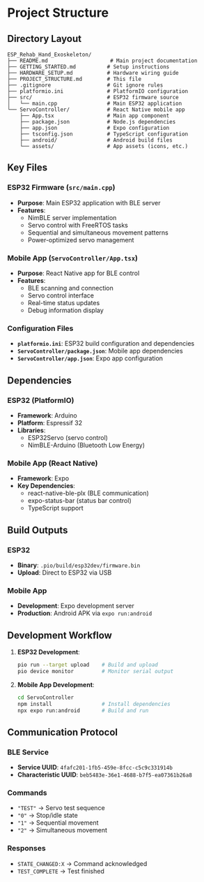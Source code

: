 # Project Structure

## Directory Layout

```
ESP_Rehab_Hand_Exoskeleton/
├── README.md                    # Main project documentation
├── GETTING_STARTED.md          # Setup instructions
├── HARDWARE_SETUP.md           # Hardware wiring guide
├── PROJECT_STRUCTURE.md        # This file
├── .gitignore                  # Git ignore rules
├── platformio.ini              # PlatformIO configuration
├── src/                        # ESP32 firmware source
│   └── main.cpp                # Main ESP32 application
└── ServoController/            # React Native mobile app
    ├── App.tsx                 # Main app component
    ├── package.json            # Node.js dependencies
    ├── app.json                # Expo configuration
    ├── tsconfig.json           # TypeScript configuration
    ├── android/                # Android build files
    └── assets/                 # App assets (icons, etc.)
```

## Key Files

### ESP32 Firmware (`src/main.cpp`)
- **Purpose**: Main ESP32 application with BLE server
- **Features**:
  - NimBLE server implementation
  - Servo control with FreeRTOS tasks
  - Sequential and simultaneous movement patterns
  - Power-optimized servo management

### Mobile App (`ServoController/App.tsx`)
- **Purpose**: React Native app for BLE control
- **Features**:
  - BLE scanning and connection
  - Servo control interface
  - Real-time status updates
  - Debug information display

### Configuration Files
- **`platformio.ini`**: ESP32 build configuration and dependencies
- **`ServoController/package.json`**: Mobile app dependencies
- **`ServoController/app.json`**: Expo app configuration

## Dependencies

### ESP32 (PlatformIO)
- **Framework**: Arduino
- **Platform**: Espressif 32
- **Libraries**:
  - ESP32Servo (servo control)
  - NimBLE-Arduino (Bluetooth Low Energy)

### Mobile App (React Native)
- **Framework**: Expo
- **Key Dependencies**:
  - react-native-ble-plx (BLE communication)
  - expo-status-bar (status bar control)
  - TypeScript support

## Build Outputs

### ESP32
- **Binary**: `.pio/build/esp32dev/firmware.bin`
- **Upload**: Direct to ESP32 via USB

### Mobile App
- **Development**: Expo development server
- **Production**: Android APK via `expo run:android`

## Development Workflow

1. **ESP32 Development**:
   ```bash
   pio run --target upload    # Build and upload
   pio device monitor         # Monitor serial output
   ```

2. **Mobile App Development**:
   ```bash
   cd ServoController
   npm install                # Install dependencies
   npx expo run:android       # Build and run
   ```

## Communication Protocol

### BLE Service
- **Service UUID**: `4fafc201-1fb5-459e-8fcc-c5c9c331914b`
- **Characteristic UUID**: `beb5483e-36e1-4688-b7f5-ea07361b26a8`

### Commands
- `"TEST"` → Servo test sequence
- `"0"` → Stop/idle state
- `"1"` → Sequential movement
- `"2"` → Simultaneous movement

### Responses
- `STATE_CHANGED:X` → Command acknowledged
- `TEST_COMPLETE` → Test finished
